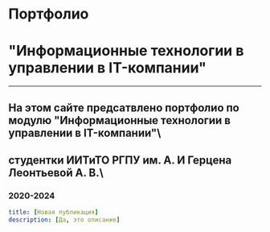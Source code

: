 # Портфолио
# "Информационные технологии в управлении в IT-компании"
***
## На этом сайте предсатвлено портфолио по модулю "Информационные технологии в управлении в IT-компании"\
## студентки ИИТиТО РГПУ им. А. И Герцена Леонтьевой А. В.\
### 2020-2024

```yml
title: [Новая публикация]
description: [Да, это описание]
```
